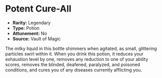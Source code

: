 # Potent Cure-All

- **Rarity:** Legendary
- **Type:** Potion
- **Attunement:** No
- **Source:** Vault of Magic

The milky liquid in this bottle shimmers when agitated, as small, glittering particles swirl within it. When you drink this potion, it reduces your exhaustion level by one, removes any reduction to one of your ability scores, removes the blinded, deafened, paralyzed, and poisoned conditions, and cures you of any diseases currently afflicting you.
